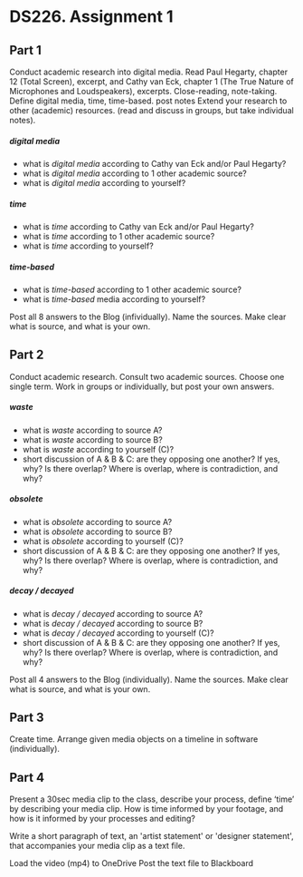 # DS226. Assignment 1

## Part 1

Conduct academic research into digital media. Read Paul Hegarty, chapter 12 (Total Screen), excerpt, and Cathy van Eck, chapter 1 (The True Nature of Microphones and Loudspeakers), excerpts. Close-reading, note-taking. Define digital media, time, time-based. post notes  Extend your research to other (academic) resources. (read and discuss in groups, but take individual notes).

##### digital media
- what is _digital media_ according to Cathy van Eck and/or Paul Hegarty?
- what is _digital media_ according to 1 other academic source?
- what is _digital media_ according to yourself?
##### time
- what is _time_ according to Cathy van Eck and/or Paul Hegarty?
- what is _time_ according to 1 other academic source?
- what is _time_ according to yourself?
##### time-based
- what is _time-based_ according to 1 other academic source?
- what is _time-based_ media according to yourself?

Post all 8 answers to the Blog (infividually). Name the sources. Make clear what is source, and what is your own.

## Part 2

Conduct academic research. Consult two academic sources.
Choose one single term. Work in groups or individually, but post your own answers.

##### waste
- what is _waste_ according to source A?
- what is _waste_ according to source B?
- what is _waste_ according to yourself (C)?
- short discussion of A & B & C: are they opposing one another? If yes, why? Is there overlap? Where is overlap, where is contradiction, and why?

##### obsolete
- what is _obsolete_ according to source A?
- what is _obsolete_ according to source B?
- what is _obsolete_ according to yourself (C)?
- short discussion of A & B & C: are they opposing one another? If yes, why? Is there overlap? Where is overlap, where is contradiction, and why?

##### decay / decayed
- what is _decay / decayed_ according to source A?
- what is _decay / decayed_ according to source B?
- what is _decay / decayed_ according to yourself (C)?
- short discussion of A & B & C: are they opposing one another? If yes, why? Is there overlap? Where is overlap, where is contradiction, and why?

Post all 4 answers to the Blog (individually). Name the sources. Make clear what is source, and what is your own.


## Part 3
Create time. Arrange given media objects on a timeline in software (individually).

## Part 4
Present a 30sec media clip to the class, describe your process, define ‘time’ by describing your media clip. How is time informed by your footage, and how is it informed by your processes and editing?

Write a short paragraph of text, an 'artist statement' or 'designer statement', that accompanies your media clip as a text file.

Load the video (mp4) to OneDrive
Post the text file to Blackboard
